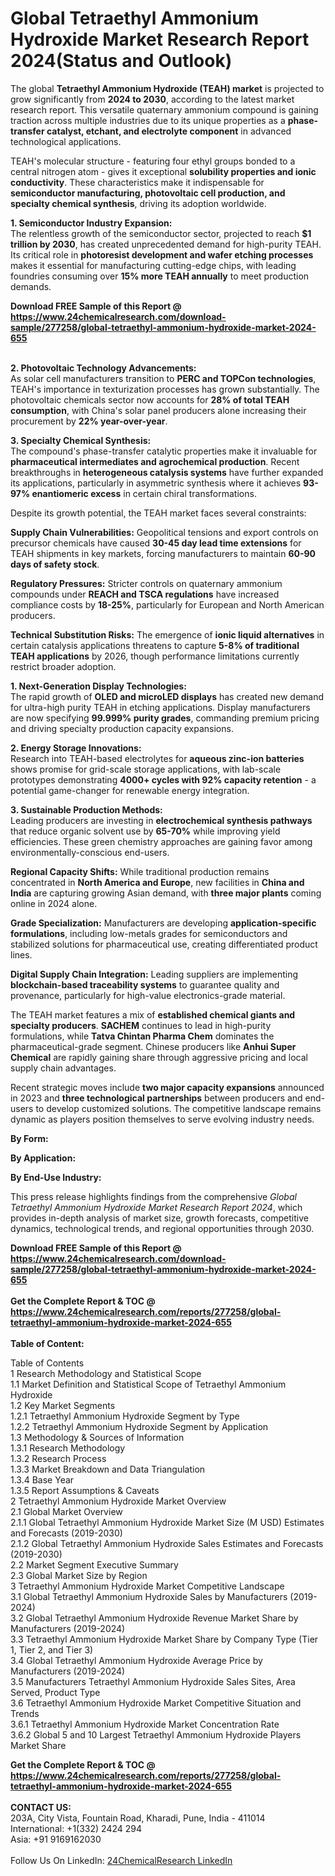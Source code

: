 <h1>Global Tetraethyl Ammonium Hydroxide Market Research Report 2024(Status and Outlook)</h1><p>The global <strong>Tetraethyl Ammonium Hydroxide (TEAH) market</strong> is projected to grow significantly from <strong>2024 to 2030</strong>, according to the latest market research report. This versatile quaternary ammonium compound is gaining traction across multiple industries due to its unique properties as a <strong>phase-transfer catalyst, etchant, and electrolyte component</strong> in advanced technological applications.</p><p>TEAH's molecular structure - featuring four ethyl groups bonded to a central nitrogen atom - gives it exceptional <strong>solubility properties and ionic conductivity</strong>. These characteristics make it indispensable for <strong>semiconductor manufacturing, photovoltaic cell production, and specialty chemical synthesis</strong>, driving its adoption worldwide.</p><p><strong>1. Semiconductor Industry Expansion:</strong><br>
The relentless growth of the semiconductor sector, projected to reach <strong>$1 trillion by 2030</strong>, has created unprecedented demand for high-purity TEAH. Its critical role in <strong>photoresist development and wafer etching processes</strong> makes it essential for manufacturing cutting-edge chips, with leading foundries consuming over <strong>15% more TEAH annually</strong> to meet production demands.</p><div><b>Download FREE Sample of this Report @ 
            <a href="https://www.24chemicalresearch.com/download-sample/277258/global-tetraethyl-ammonium-hydroxide-market-2024-655">
            https://www.24chemicalresearch.com/download-sample/277258/global-tetraethyl-ammonium-hydroxide-market-2024-655</a></b></div><br><p><strong>2. Photovoltaic Technology Advancements:</strong><br>
As solar cell manufacturers transition to <strong>PERC and TOPCon technologies</strong>, TEAH's importance in texturization processes has grown substantially. The photovoltaic chemicals sector now accounts for <strong>28% of total TEAH consumption</strong>, with China's solar panel producers alone increasing their procurement by <strong>22% year-over-year</strong>.</p><p><strong>3. Specialty Chemical Synthesis:</strong><br>
The compound's phase-transfer catalytic properties make it invaluable for <strong>pharmaceutical intermediates and agrochemical production</strong>. Recent breakthroughs in <strong>heterogeneous catalysis systems</strong> have further expanded its applications, particularly in asymmetric synthesis where it achieves <strong>93-97% enantiomeric excess</strong> in certain chiral transformations.</p><p>Despite its growth potential, the TEAH market faces several constraints:</p><p><strong>Supply Chain Vulnerabilities:</strong> Geopolitical tensions and export controls on precursor chemicals have caused <strong>30-45 day lead time extensions</strong> for TEAH shipments in key markets, forcing manufacturers to maintain <strong>60-90 days of safety stock</strong>.</p><p><strong>Regulatory Pressures:</strong> Stricter controls on quaternary ammonium compounds under <strong>REACH and TSCA regulations</strong> have increased compliance costs by <strong>18-25%</strong>, particularly for European and North American producers.</p><p><strong>Technical Substitution Risks:</strong> The emergence of <strong>ionic liquid alternatives</strong> in certain catalysis applications threatens to capture <strong>5-8% of traditional TEAH applications</strong> by 2026, though performance limitations currently restrict broader adoption.</p><p><strong>1. Next-Generation Display Technologies:</strong><br>
The rapid growth of <strong>OLED and microLED displays</strong> has created new demand for ultra-high purity TEAH in etching applications. Display manufacturers are now specifying <strong>99.999% purity grades</strong>, commanding premium pricing and driving specialty production capacity expansions.</p><p><strong>2. Energy Storage Innovations:</strong><br>
Research into TEAH-based electrolytes for <strong>aqueous zinc-ion batteries</strong> shows promise for grid-scale storage applications, with lab-scale prototypes demonstrating <strong>4000+ cycles with 92% capacity retention</strong> - a potential game-changer for renewable energy integration.</p><p><strong>3. Sustainable Production Methods:</strong><br>
Leading producers are investing in <strong>electrochemical synthesis pathways</strong> that reduce organic solvent use by <strong>65-70%</strong> while improving yield efficiencies. These green chemistry approaches are gaining favor among environmentally-conscious end-users.</p><p><strong>Regional Capacity Shifts:</strong> While traditional production remains concentrated in <strong>North America and Europe</strong>, new facilities in <strong>China and India</strong> are capturing growing Asian demand, with <strong>three major plants</strong> coming online in 2024 alone.</p><p><strong>Grade Specialization:</strong> Manufacturers are developing <strong>application-specific formulations</strong>, including low-metals grades for semiconductors and stabilized solutions for pharmaceutical use, creating differentiated product lines.</p><p><strong>Digital Supply Chain Integration:</strong> Leading suppliers are implementing <strong>blockchain-based traceability systems</strong> to guarantee quality and provenance, particularly for high-value electronics-grade material.</p><p>The TEAH market features a mix of <strong>established chemical giants and specialty producers</strong>. <strong>SACHEM</strong> continues to lead in high-purity formulations, while <strong>Tatva Chintan Pharma Chem</strong> dominates the pharmaceutical-grade segment. Chinese producers like <strong>Anhui Super Chemical</strong> are rapidly gaining share through aggressive pricing and local supply chain advantages.</p><p>Recent strategic moves include <strong>two major capacity expansions</strong> announced in 2023 and <strong>three technological partnerships</strong> between producers and end-users to develop customized solutions. The competitive landscape remains dynamic as players position themselves to serve evolving industry needs.</p><p><strong>By Form:</strong></p><p><strong>By Application:</strong></p><p><strong>By End-Use Industry:</strong></p><p>This press release highlights findings from the comprehensive <em>Global Tetraethyl Ammonium Hydroxide Market Research Report 2024</em>, which provides in-depth analysis of market size, growth forecasts, competitive dynamics, technological trends, and regional opportunities through 2030.</p><div><b>Download FREE Sample of this Report @ 
            <a href="https://www.24chemicalresearch.com/download-sample/277258/global-tetraethyl-ammonium-hydroxide-market-2024-655">
            https://www.24chemicalresearch.com/download-sample/277258/global-tetraethyl-ammonium-hydroxide-market-2024-655</a></b></div><br><div><b>Get the Complete Report & TOC @ 
            <a href="https://www.24chemicalresearch.com/reports/277258/global-tetraethyl-ammonium-hydroxide-market-2024-655">
            https://www.24chemicalresearch.com/reports/277258/global-tetraethyl-ammonium-hydroxide-market-2024-655</a></b></div><br>
            <b>Table of Content:</b><p>Table of Contents<br />
1 Research Methodology and Statistical Scope<br />
1.1 Market Definition and Statistical Scope of Tetraethyl Ammonium Hydroxide<br />
1.2 Key Market Segments<br />
1.2.1 Tetraethyl Ammonium Hydroxide Segment by Type<br />
1.2.2 Tetraethyl Ammonium Hydroxide Segment by Application<br />
1.3 Methodology & Sources of Information<br />
1.3.1 Research Methodology<br />
1.3.2 Research Process<br />
1.3.3 Market Breakdown and Data Triangulation<br />
1.3.4 Base Year<br />
1.3.5 Report Assumptions & Caveats<br />
2 Tetraethyl Ammonium Hydroxide Market Overview<br />
2.1 Global Market Overview<br />
2.1.1 Global Tetraethyl Ammonium Hydroxide Market Size (M USD) Estimates and Forecasts (2019-2030)<br />
2.1.2 Global Tetraethyl Ammonium Hydroxide Sales Estimates and Forecasts (2019-2030)<br />
2.2 Market Segment Executive Summary<br />
2.3 Global Market Size by Region<br />
3 Tetraethyl Ammonium Hydroxide Market Competitive Landscape<br />
3.1 Global Tetraethyl Ammonium Hydroxide Sales by Manufacturers (2019-2024)<br />
3.2 Global Tetraethyl Ammonium Hydroxide Revenue Market Share by Manufacturers (2019-2024)<br />
3.3 Tetraethyl Ammonium Hydroxide Market Share by Company Type (Tier 1, Tier 2, and Tier 3)<br />
3.4 Global Tetraethyl Ammonium Hydroxide Average Price by Manufacturers (2019-2024)<br />
3.5 Manufacturers Tetraethyl Ammonium Hydroxide Sales Sites, Area Served, Product Type<br />
3.6 Tetraethyl Ammonium Hydroxide Market Competitive Situation and Trends<br />
3.6.1 Tetraethyl Ammonium Hydroxide Market Concentration Rate<br />
3.6.2 Global 5 and 10 Largest Tetraethyl Ammonium Hydroxide Players Market Share </p><div><b>Get the Complete Report & TOC @ 
            <a href="https://www.24chemicalresearch.com/reports/277258/global-tetraethyl-ammonium-hydroxide-market-2024-655">
            https://www.24chemicalresearch.com/reports/277258/global-tetraethyl-ammonium-hydroxide-market-2024-655</a></b></div><br><b>CONTACT US:</b><br>
            203A, City Vista, Fountain Road, Kharadi, Pune, India - 411014<br>
            International: +1(332) 2424 294<br>
            Asia: +91 9169162030 <br><br>
            Follow Us On LinkedIn: <a href="https://www.linkedin.com/company/24chemicalresearch/">24ChemicalResearch LinkedIn</a>